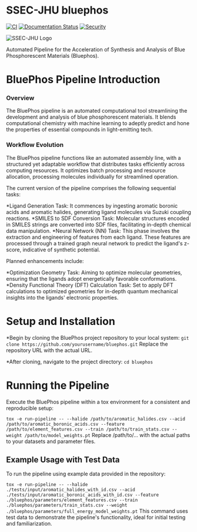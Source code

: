 # SSEC-JHU bluephos

[![CI](https://github.com/ssec-jhu/bluephos/actions/workflows/ci.yml/badge.svg)](https://github.com/ssec-jhu/bluephos/actions/workflows/ci.yml)
[![Documentation Status](https://readthedocs.org/projects/ssec-jhu-bluephos/badge/?version=latest)](https://ssec-jhu-bluephos.readthedocs.io/en/latest/?badge=latest)
[![Security](https://github.com/ssec-jhu/bluephos/actions/workflows/security.yml/badge.svg)](https://github.com/ssec-jhu/bluephos/actions/workflows/security.yml)
<!---[![DOI](https://zenodo.org/badge/<insert_ID_number>.svg)](https://zenodo.org/badge/latestdoi/<insert_ID_number>) --->


![SSEC-JHU Logo](docs/_static/SSEC_logo_horiz_blue_1152x263.png)

Automated Pipeline for the Acceleration of Synthesis and Analysis of Blue Phosphorescent Materials (Bluephos).

# BluePhos Pipeline Introduction

### Overview

The BluePhos pipeline is an automated computational tool streamlining the development and analysis of blue phosphorescent materials. It blends computational chemistry with machine learning to adeptly predict and hone the properties of essential compounds in light-emitting tech.

### Workflow Evolution

The BluePhos pipeline functions like an automated assembly line, with a structured yet adaptable workflow that distributes tasks efficiently across computing resources. It optimizes batch processing and resource allocation, processing molecules individually for streamlined operation.

The current version of the pipeline comprises the following sequential tasks:

*Ligand Generation Task: It commences by ingesting aromatic boronic acids and aromatic halides, generating ligand molecules via Suzuki coupling reactions.
*SMILES to SDF Conversion Task: Molecular structures encoded in SMILES strings are converted into SDF files, facilitating in-depth chemical data manipulation.
*Neural Network (NN) Task: This phase involves the extraction and engineering of features from each ligand. These features are processed through a trained graph neural network to predict the ligand's z-score, indicative of synthetic potential.

Planned enhancements include:

*Optimization Geometry Task: Aiming to optimize molecular geometries, ensuring that the ligands adopt energetically favorable conformations.
*Density Functional Theory (DFT) Calculation Task: Set to apply DFT calculations to optimized geometries for in-depth quantum mechanical insights into the ligands' electronic properties.

# Setup and Installation

*Begin by cloning the BluePhos project repository to your local system:
``git clone https://github.com/yourusername/bluephos.git``
Replace the repository URL with the actual URL. 

*After cloning, navigate to the project directory:
``cd bluephos``

# Running the Pipeline
Execute the BluePhos pipeline within a tox environment for a consistent and reproducible setup:

``tox -e run-pipeline -- --halide /path/to/aromatic_halides.csv --acid /path/to/aromatic_boronic_acids.csv --feature /path/to/element_features.csv --train /path/to/train_stats.csv --weight /path/to/model_weights.pt``
Replace /path/to/... with the actual paths to your datasets and parameter files.

## Example Usage with Test Data
To run the pipeline using example data provided in the repository:

``tox -e run-pipeline -- --halide ./tests/input/aromatic_halides_with_id.csv --acid ./tests/input/aromatic_boronic_acids_with_id.csv --feature ./bluephos/parameters/element_features.csv --train ./bluephos/parameters/train_stats.csv --weight ./bluephos/parameters/full_energy_model_weights.pt``
This command uses test data to demonstrate the pipeline's functionality, ideal for initial testing and familiarization.



